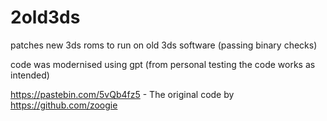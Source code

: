 # 2old3ds
patches new 3ds roms to run on old 3ds software (passing binary checks)

code was modernised using gpt (from personal testing the code works as intended)

https://pastebin.com/5vQb4fz5 - The original code by https://github.com/zoogie

